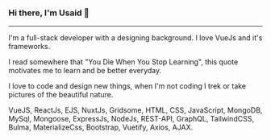 ### Hi there, I'm Usaid 👋 
---

I'm a full-stack developer with a designing background. I love VueJs and it's frameworks.

I read somewhere that "You Die When You Stop Learning", this quote motivates me to learn and be better everyday.

I love to code and design new things, when I'm not coding I trek or take pictures of the beautiful nature.



VueJS, ReactJs, EJS, NuxtJs, Gridsome, HTML, CSS, JavaScript, MongoDB, MySql, Mongoose, ExpressJs, NodeJs, REST-API, GraphQL, TailwindCSS, Bulma, MaterializeCss, Bootstrap, Vuetify, Axios, AJAX. 
